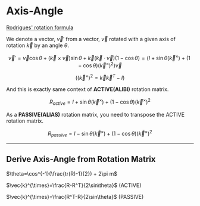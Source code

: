 # Axis-Angle
[Rodrigues' rotation formula](https://en.wikipedia.org/wiki/Rodrigues%27_rotation_formula)

We denote a vector, $\vec{v}'$ from a vector, $\vec{v}$ rotated with a given axis of rotation $\vec{k}$ by an angle $\theta$. 

$$
\vec{v}'=\vec{v}\cos\theta+(\vec{k} \times \vec{v})\sin\theta + \vec{k}(\vec{k} \cdot \vec{v})(1-\cos\theta)=(I+\sin\theta(\vec{k}^\times)+(1-\cos\theta)(\vec{k}^\times)^2)\vec{v}
$$

$$
((\vec{k}^\times)^2 = \vec{k}\vec{k}^T - I)
$$

And this is exactly same context of **ACTIVE(ALIBI)** rotation matrix.

$$
R_{active}=I+\sin\theta(\vec{k}^\times)+(1-\cos\theta)(\vec{k}^\times)^2 
$$

As a **PASSIVE(ALIAS)** rotation matrix, you need to transpose the ACTIVE rotation matrix.

$$
R_{passive}=I-\sin\theta(\vec{k}^\times)+(1-\cos\theta)(\vec{k}^\times)^2 
$$

-------------------------
## Derive Axis-Angle from Rotation Matrix

$\theta=\cos^{-1}(\frac{tr(R)-1}{2}) + 2\pi m$

$\vec{k}^{\times}=\frac{R-R^T}{2\sin\theta}$ (ACTIVE)

$\vec{k}^{\times}=\frac{R^T-R}{2\sin\theta}$ (PASSIVE)


